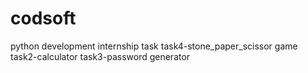 # codsoft
python development internship task
task4-stone_paper_scissor game
task2-calculator
task3-password generator
